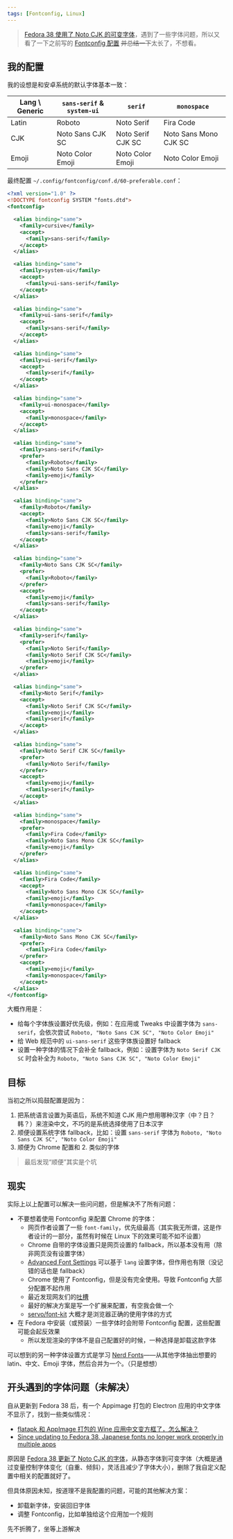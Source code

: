```yaml
---
tags: [Fontconfig, Linux]
---
```


> [Fedora 38 使用了 Noto CJK 的可变字体](https://fedoraproject.org/wiki/Changes/Noto_CJK_Variable_Fonts)，遇到了一些字体问题，所以又看了一下之前写的 [Fontconfig 配置](./2020-11-19-Fontconfig-%E8%AE%BE%E7%BD%AE%E5%B0%9D%E8%AF%95.md) ~~并总结一下~~太长了，不想看。

## 我的配置

我的设想是和安卓系统的默认字体基本一致：

| Lang \ Generic | `sans-serif` & `system-ui` | `serif`           | `monospace`           |
| -------------- | -------------------------- | ----------------- | --------------------- |
| Latin          | Roboto                     | Noto Serif        | Fira Code             |
| CJK            | Noto Sans CJK SC           | Noto Serif CJK SC | Noto Sans Mono CJK SC |
| Emoji          | Noto Color Emoji           | Noto Color Emoji  | Noto Color Emoji      |

最终配置 `~/.config/fontconfig/conf.d/60-preferable.conf`：

```xml
<?xml version="1.0" ?>
<!DOCTYPE fontconfig SYSTEM "fonts.dtd">
<fontconfig>

  <alias binding="same">
    <family>cursive</family>
    <accept>
      <family>sans-serif</family>
    </accept>
  </alias>

  <alias binding="same">
    <family>system-ui</family>
    <accept>
      <family>ui-sans-serif</family>
    </accept>
  </alias>

  <alias binding="same">
    <family>ui-sans-serif</family>
    <accept>
      <family>sans-serif</family>
    </accept>
  </alias>

  <alias binding="same">
    <family>ui-serif</family>
    <accept>
      <family>serif</family>
    </accept>
  </alias>

  <alias binding="same">
    <family>ui-monospace</family>
    <accept>
      <family>monospace</family>
    </accept>
  </alias>

  <alias binding="same">
    <family>sans-serif</family>
    <prefer>
      <family>Roboto</family>
      <family>Noto Sans CJK SC</family>
      <family>emoji</family>
    </prefer>
  </alias>

  <alias binding="same">
    <family>Roboto</family>
    <accept>
      <family>Noto Sans CJK SC</family>
      <family>emoji</family>
      <family>sans-serif</family>
    </accept>
  </alias>

  <alias binding="same">
    <family>Noto Sans CJK SC</family>
    <prefer>
      <family>Roboto</family>
    </prefer>
    <accept>
      <family>emoji</family>
      <family>sans-serif</family>
    </accept>
  </alias>

  <alias binding="same">
    <family>serif</family>
    <prefer>
      <family>Noto Serif</family>
      <family>Noto Serif CJK SC</family>
      <family>emoji</family>
    </prefer>
  </alias>

  <alias binding="same">
    <family>Noto Serif</family>
    <accept>
      <family>Noto Serif CJK SC</family>
      <family>emoji</family>
      <family>serif</family>
    </accept>
  </alias>

  <alias binding="same">
    <family>Noto Serif CJK SC</family>
    <prefer>
      <family>Noto Serif</family>
    </prefer>
    <accept>
      <family>emoji</family>
      <family>serif</family>
    </accept>
  </alias>

  <alias binding="same">
    <family>monospace</family>
    <prefer>
      <family>Fira Code</family>
      <family>Noto Sans Mono CJK SC</family>
      <family>emoji</family>
    </prefer>
  </alias>

  <alias binding="same">
    <family>Fira Code</family>
    <accept>
      <family>Noto Sans Mono CJK SC</family>
      <family>emoji</family>
      <family>monospace</family>
    </accept>
  </alias>

  <alias binding="same">
    <family>Noto Sans Mono CJK SC</family>
    <prefer>
      <family>Fira Code</family>
    </prefer>
    <accept>
      <family>emoji</family>
      <family>monospace</family>
    </accept>
  </alias>
</fontconfig>
```

大概作用是：

- 给每个字体族设置好优先级，例如：在应用或 Tweaks 中设置字体为 `sans-serif`，会依次尝试 `Roboto, "Noto Sans CJK SC", "Noto Color Emoji"`
- 给 Web 规范中的 `ui-sans-serif` 这些字体族设置好 fallback
- 设置一种字体的情况下会补全 fallback，例如：设置字体为 `Noto Serif CJK SC` 时会补全为 `Roboto, "Noto Sans CJK SC", "Noto Color Emoji"`

## 目标

当初之所以捣鼓配置是因为：

1. 把系统语言设置为英语后，系统不知道 CJK 用户想用哪种汉字（中？日？韩？）来渲染中文，不巧的是系统选择使用了日本汉字
2. 顺便设置系统字体 fallback，比如：设置 `sans-serif` 字体为 `Roboto, "Noto Sans CJK SC", "Noto Color Emoji"`
3. 顺便为 Chrome 配置和 2. 类似的字体

> 最后发现“顺便”其实是个坑

## 现实

实际上以上配置可以解决一些问问题，但是解决不了所有问题：

- 不要想着使用 Fontconfig 来配置 Chrome 的字体：
  - 网页作者设置了一些 `font-family`，优先级最高（其实我无所谓，这是作者设计的一部分，虽然有时候在 Linux 下的效果可能不如不设置）
  - Chrome 自带的字体设置只是网页设置的 fallback，所以基本没有用（除非网页没有设置字体）
  - [Advanced Font Settings](https://chrome.google.com/webstore/detail/advanced-font-settings/caclkomlalccbpcdllchkeecicepbmbm) 可以基于 `lang` 设置字体，但作用也有限（没记错的话也是 fallback）
  - Chrome 使用了 Fontconfig，但是没有完全使用。导致 Fontconfig 大部分配置不起作用
  - 最近发现网友们的[吐槽](https://www.v2ex.com/t/853093)
  - 最好的解决方案是写一个扩展来配置，有空我会做一个
  - [servo/font-kit](https://github.com/servo/font-kit) 大概才是浏览器正确的使用字体的方式
- 在 Fedora 中安装（或预装）一些字体时会附带 Fontconfig 配置，这些配置可能会起反效果
  - 所以发现渲染的字体不是自己配置好的时候，一种选择是卸载这款字体

可以想到的另一种字体设置方式是学习 [Nerd Fonts](https://www.nerdfonts.com/)——从其他字体抽出想要的 latin、中文、Emoji 字体，然后合并为一个。（只是想想）

## 开头遇到的字体问题（未解决）

自从更新到 Fedora 38 后，有一个 Appimage 打包的 Electron 应用的中文字体不显示了，找到一些类似情况：

- [flatapk 和 AppImage 打包的 Wine 应用中文变方框了，怎么解决？](https://s.v2ex.com/t/935160)
- [Since updating to Fedora 38, Japanese fonts no longer work properly in multiple apps](https://www.reddit.com/r/Fedora/comments/1385372/since_updating_to_fedora_38_japanese_fonts_no/)

原因是 [Fedora 38 更新了 Noto CJK 的字体](https://fedoraproject.org/wiki/Changes/Noto_CJK_Variable_Fonts)，从静态字体到可变字体（大概是通过变量控制字体变化（自重、倾斜），灵活且减少了字体大小），删除了我自定义配置中相关的配置就好了。

但具体原因未知，按道理不是我配置的问题，可能的其他解决方案：

- 卸载新字体，安装回旧字体
- 调整 Fontconfig，比如单独给这个应用加一个规则

先不折腾了，坐等上游解决
